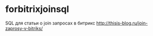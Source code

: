 # forbitrixjoinsql
SQL для статьи о join запросах в битрикс http://thisis-blog.ru/join-zaprosy-v-bitriks/
